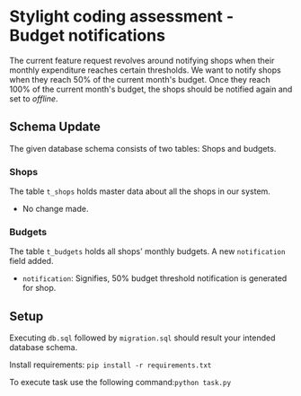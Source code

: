 # Stylight coding assessment - Budget notifications
The current feature request revolves around notifying shops when their monthly expenditure reaches certain thresholds. We want to notify shops when they reach 50% of the current month's budget. Once they reach 100% of the current month's budget, the shops should be notified again and set to _offline_.

## Schema Update
The given database schema consists of two tables: Shops and budgets.

### Shops
The table `t_shops` holds master data about all the shops in our system.

* No change made.

### Budgets
The table `t_budgets` holds all shops' monthly budgets. A new `notification` field added.

* `notification`: Signifies, 50% budget threshold notification is generated for shop.

## Setup

Executing `db.sql` followed by `migration.sql` should result your intended database schema.

Install requirements: `pip install -r requirements.txt`

To execute task use the following command:`python task.py`
